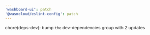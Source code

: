 ```yaml
---
'washboard-ui': patch
'@wasmcloud/eslint-config': patch
---
```


chore(deps-dev): bump `the` dev-dependencies group with 2 updates
